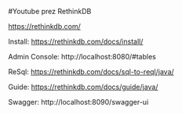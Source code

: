 #Youtube prez RethinkDB

https://rethinkdb.com/

Install:
https://rethinkdb.com/docs/install/

Admin Console:
http://localhost:8080/#tables

ReSql:
https://rethinkdb.com/docs/sql-to-reql/java/

Guide:
https://rethinkdb.com/docs/guide/java/

Swagger:
http://localhost:8090/swagger-ui
